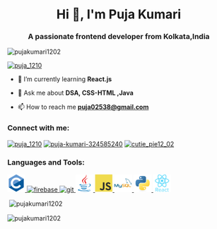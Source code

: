 <h1 align="center">Hi 👋, I'm Puja Kumari</h1>
<h3 align="center">A passionate frontend developer from Kolkata,India</h3>

<p align="left"> <img src="https://komarev.com/ghpvc/?username=pujakumari1202&label=Profile%20views&color=0e75b6&style=flat" alt="pujakumari1202" /> </p>

<p align="left"> <a href="https://twitter.com/puja_1210" target="blank"><img src="https://img.shields.io/twitter/follow/puja_1210?logo=twitter&style=for-the-badge" alt="puja_1210" /></a> </p>

- 🌱 I’m currently learning **React.js**

- 💬 Ask me about **DSA, CSS-HTML ,Java**

- 📫 How to reach me **puja02538@gmail.com**

<h3 align="left">Connect with me:</h3>
<p align="left">
<a href="https://twitter.com/puja_1210" target="blank"><img align="center" src="https://raw.githubusercontent.com/rahuldkjain/github-profile-readme-generator/master/src/images/icons/Social/twitter.svg" alt="puja_1210" height="30" width="40" /></a>
<a href="https://linkedin.com/in/puja-kumari-324585240" target="blank"><img align="center" src="https://raw.githubusercontent.com/rahuldkjain/github-profile-readme-generator/master/src/images/icons/Social/linked-in-alt.svg" alt="puja-kumari-324585240" height="30" width="40" /></a>
<a href="https://instagram.com/cutie_pie12_02" target="blank"><img align="center" src="https://raw.githubusercontent.com/rahuldkjain/github-profile-readme-generator/master/src/images/icons/Social/instagram.svg" alt="cutie_pie12_02" height="30" width="40" /></a>
</p>

<h3 align="left">Languages and Tools:</h3>
<p align="left"> <a href="https://www.cprogramming.com/" target="_blank" rel="noreferrer"> <img src="https://raw.githubusercontent.com/devicons/devicon/master/icons/c/c-original.svg" alt="c" width="40" height="40"/> </a> <a href="https://firebase.google.com/" target="_blank" rel="noreferrer"> <img src="https://www.vectorlogo.zone/logos/firebase/firebase-icon.svg" alt="firebase" width="40" height="40"/> </a> <a href="https://git-scm.com/" target="_blank" rel="noreferrer"> <img src="https://www.vectorlogo.zone/logos/git-scm/git-scm-icon.svg" alt="git" width="40" height="40"/> </a> <a href="https://www.java.com" target="_blank" rel="noreferrer"> <img src="https://raw.githubusercontent.com/devicons/devicon/master/icons/java/java-original.svg" alt="java" width="40" height="40"/> </a> <a href="https://developer.mozilla.org/en-US/docs/Web/JavaScript" target="_blank" rel="noreferrer"> <img src="https://raw.githubusercontent.com/devicons/devicon/master/icons/javascript/javascript-original.svg" alt="javascript" width="40" height="40"/> </a> <a href="https://www.mysql.com/" target="_blank" rel="noreferrer"> <img src="https://raw.githubusercontent.com/devicons/devicon/master/icons/mysql/mysql-original-wordmark.svg" alt="mysql" width="40" height="40"/> </a> <a href="https://www.python.org" target="_blank" rel="noreferrer"> <img src="https://raw.githubusercontent.com/devicons/devicon/master/icons/python/python-original.svg" alt="python" width="40" height="40"/> </a> <a href="https://reactjs.org/" target="_blank" rel="noreferrer"> <img src="https://raw.githubusercontent.com/devicons/devicon/master/icons/react/react-original-wordmark.svg" alt="react" width="40" height="40"/> </a> </p>

<p>&nbsp;<img align="center" src="https://github-readme-stats.vercel.app/api?username=pujakumari1202&show_icons=true&locale=en" alt="pujakumari1202" /></p>

<p><img align="center" src="https://github-readme-streak-stats.herokuapp.com/?user=pujakumari1202&" alt="pujakumari1202" /></p>
